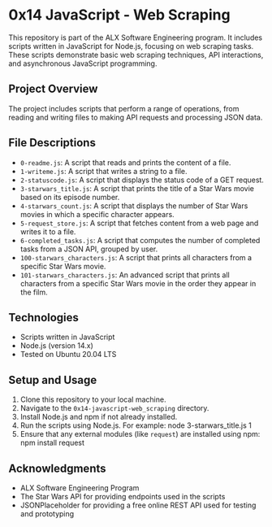 # 0x14 JavaScript - Web Scraping

This repository is part of the ALX Software Engineering program. It includes scripts written in JavaScript for Node.js, focusing on web scraping tasks. These scripts demonstrate basic web scraping techniques, API interactions, and asynchronous JavaScript programming.

## Project Overview

The project includes scripts that perform a range of operations, from reading and writing files to making API requests and processing JSON data.

## File Descriptions

- `0-readme.js`: A script that reads and prints the content of a file.
- `1-writeme.js`: A script that writes a string to a file.
- `2-statuscode.js`: A script that displays the status code of a GET request.
- `3-starwars_title.js`: A script that prints the title of a Star Wars movie based on its episode number.
- `4-starwars_count.js`: A script that displays the number of Star Wars movies in which a specific character appears.
- `5-request_store.js`: A script that fetches content from a web page and writes it to a file.
- `6-completed_tasks.js`: A script that computes the number of completed tasks from a JSON API, grouped by user.
- `100-starwars_characters.js`: A script that prints all characters from a specific Star Wars movie.
- `101-starwars_characters.js`: An advanced script that prints all characters from a specific Star Wars movie in the order they appear in the film.

## Technologies

- Scripts written in JavaScript
- Node.js (version 14.x)
- Tested on Ubuntu 20.04 LTS

## Setup and Usage

1. Clone this repository to your local machine.
2. Navigate to the `0x14-javascript-web_scraping` directory.
3. Install Node.js and npm if not already installed.
4. Run the scripts using Node.js. For example:
	node 3-starwars_title.js 1
5. Ensure that any external modules (like `request`) are installed using npm:
	npm install request

## Acknowledgments

- ALX Software Engineering Program
- The Star Wars API for providing endpoints used in the scripts
- JSONPlaceholder for providing a free online REST API used for testing and prototyping
